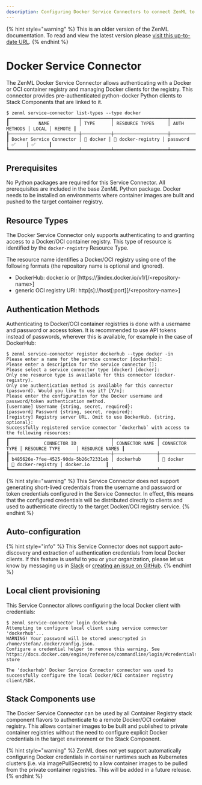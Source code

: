 ```yaml
---
description: Configuring Docker Service Connectors to connect ZenML to Docker container registries.
---
```


{% hint style="warning" %}
This is an older version of the ZenML documentation. To read and view the latest version please [visit this up-to-date URL](https://docs.zenml.io).
{% endhint %}


# Docker Service Connector

The ZenML Docker Service Connector allows authenticating with a Docker or OCI container registry and managing Docker clients for the registry. This connector provides pre-authenticated python-docker Python clients to Stack Components that are linked to it.

```
$ zenml service-connector list-types --type docker
┏━━━━━━━━━━━━━━━━━━━━━━━━━━┯━━━━━━━━━━━┯━━━━━━━━━━━━━━━━━━━━┯━━━━━━━━━━━━━━┯━━━━━━━┯━━━━━━━━┓
┃           NAME           │ TYPE      │ RESOURCE TYPES     │ AUTH METHODS │ LOCAL │ REMOTE ┃
┠──────────────────────────┼───────────┼────────────────────┼──────────────┼───────┼────────┨
┃ Docker Service Connector │ 🐳 docker │ 🐳 docker-registry │ password     │ ✅    │ ✅     ┃
┗━━━━━━━━━━━━━━━━━━━━━━━━━━┷━━━━━━━━━━━┷━━━━━━━━━━━━━━━━━━━━┷━━━━━━━━━━━━━━┷━━━━━━━┷━━━━━━━━┛
```

## Prerequisites

No Python packages are required for this Service Connector. All prerequisites are included in the base ZenML Python package. Docker needs to be installed on environments where container images are built and pushed to the target container registry.

## Resource Types

The Docker Service Connector only supports authenticating to and granting access to a Docker/OCI container registry. This type of resource is identified by the `docker-registry` Resource Type.

The resource name identifies a Docker/OCI registry using one of the following formats (the repository name is optional and ignored).

* DockerHub: docker.io or \[https://]index.docker.io/v1/\[/\<repository-name>]
* generic OCI registry URI: http\[s]://host\[:port]\[/\<repository-name>]

## Authentication Methods

Authenticating to Docker/OCI container registries is done with a username and password or access token. It is recommended to use API tokens instead of passwords, wherever this is available, for example in the case of DockerHub:

```
$ zenml service-connector register dockerhub --type docker -in
Please enter a name for the service connector [dockerhub]: 
Please enter a description for the service connector []: 
Please select a service connector type (docker) [docker]: 
Only one resource type is available for this connector (docker-registry).
Only one authentication method is available for this connector (password). Would you like to use it? [Y/n]: 
Please enter the configuration for the Docker username and password/token authentication method.
[username] Username {string, secret, required}: 
[password] Password {string, secret, required}: 
[registry] Registry server URL. Omit to use DockerHub. {string, optional}: 
Successfully registered service connector `dockerhub` with access to the following resources:
┏━━━━━━━━━━━━━━━━━━━━━━━━━━━━━━━━━━━━━━┯━━━━━━━━━━━━━━━━┯━━━━━━━━━━━━━━━━┯━━━━━━━━━━━━━━━━━━━━┯━━━━━━━━━━━━━━━━┓
┃             CONNECTOR ID             │ CONNECTOR NAME │ CONNECTOR TYPE │ RESOURCE TYPE      │ RESOURCE NAMES ┃
┠──────────────────────────────────────┼────────────────┼────────────────┼────────────────────┼────────────────┨
┃ b485626e-7fee-4525-90da-5b26c72331eb │ dockerhub      │ 🐳 docker      │ 🐳 docker-registry │ docker.io      ┃
┗━━━━━━━━━━━━━━━━━━━━━━━━━━━━━━━━━━━━━━┷━━━━━━━━━━━━━━━━┷━━━━━━━━━━━━━━━━┷━━━━━━━━━━━━━━━━━━━━┷━━━━━━━━━━━━━━━━┛

```

{% hint style="warning" %}
This Service Connector does not support generating short-lived credentials from the username and password or token credentials configured in the Service Connector. In effect, this means that the configured credentials will be distributed directly to clients and used to authenticate directly to the target Docker/OCI registry service.
{% endhint %}

## Auto-configuration

{% hint style="info" %}
This Service Connector does not support auto-discovery and extraction of authentication credentials from local Docker clients. If this feature is useful to you or your organization, please let us know by messaging us in [Slack](https://zenml.io/slack-invite) or [creating an issue on GitHub](https://github.com/zenml-io/zenml/issues).
{% endhint %}

## Local client provisioning

This Service Connector allows configuring the local Docker client with credentials:

```
$ zenml service-connector login dockerhub
Attempting to configure local client using service connector 'dockerhub'...
WARNING! Your password will be stored unencrypted in /home/stefan/.docker/config.json.
Configure a credential helper to remove this warning. See
https://docs.docker.com/engine/reference/commandline/login/#credentials-store

The 'dockerhub' Docker Service Connector connector was used to successfully configure the local Docker/OCI container registry client/SDK.
```

## Stack Components use

The Docker Service Connector can be used by all Container Registry stack component flavors to authenticate to a remote Docker/OCI container registry. This allows container images to be built and published to private container registries without the need to configure explicit Docker credentials in the target environment or the Stack Component.

{% hint style="warning" %}
ZenML does not yet support automatically configuring Docker credentials in container runtimes such as Kubernetes clusters (i.e. via imagePullSecrets) to allow container images to be pulled from the private container registries. This will be added in a future release.
{% endhint %}

